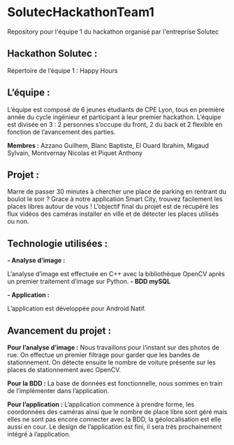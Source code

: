 # SolutecHackathonTeam1
Repository pour l'équipe 1 du hackathon organisé par l'entreprise Solutec

## Hackathon Solutec : 

Répertoire de l’équipe 1 : Happy Hours

## L’équipe : 
L’équipe est composé de 6 jeunes étudiants de CPE Lyon, tous en première année du cycle ingénieur et participant à leur premier hackathon.
L’équipe est divisée en 3 : 2 personnes s’occupe du front, 2 du back et 2 flexible en fonction de l’avancement des parties.

**Membres :** Azzano Guilhem, Blanc Baptiste, El Ouard Ibrahim, Migaud Sylvain, Montvernay Nicolas et Piquet Anthony

## Projet : 
Marre de passer 30 minutes à chercher une place de parking en rentrant du boulot le soir ? Grace à notre application Smart City, trouvez facilement les places libres autour de vous !
L’objectif final du projet est de récupéré les flux vidéos des caméras installer en ville et de détecter les places utilisés ou non.

## Technologie utilisées : 
**-	Analyse d’image :**

L’analyse d’image est effectuée en C++ avec la bibliothèque OpenCV après un premier traitement d’image sur Python.
**-	BDD mySQL**

**-	Application :**

L’application est développée pour Android Natif.

## Avancement du projet : 
**Pour l’analyse d’image :**
Nous travaillons pour l’instant sur des photos  de rue.  On effectue un premier filtrage pour garder que les bandes de stationnement. On détecte ensuite le nombre de voiture présente sur les places de stationnement avec OpenCV.

**Pour la BDD :**
La base de données est fonctionnelle, nous sommes en train de l’implémenter dans l’application.

**Pour l’application :**
L’application commence à prendre forme, les coordonnées des caméras ainsi que le nombre de place libre sont géré mais elles ne sont pas encore connecter avec la BDD, la géolocalisation est elle aussi en cour. 
Le design de l’application est fini, il sera très prochainement intégré à l’application.
